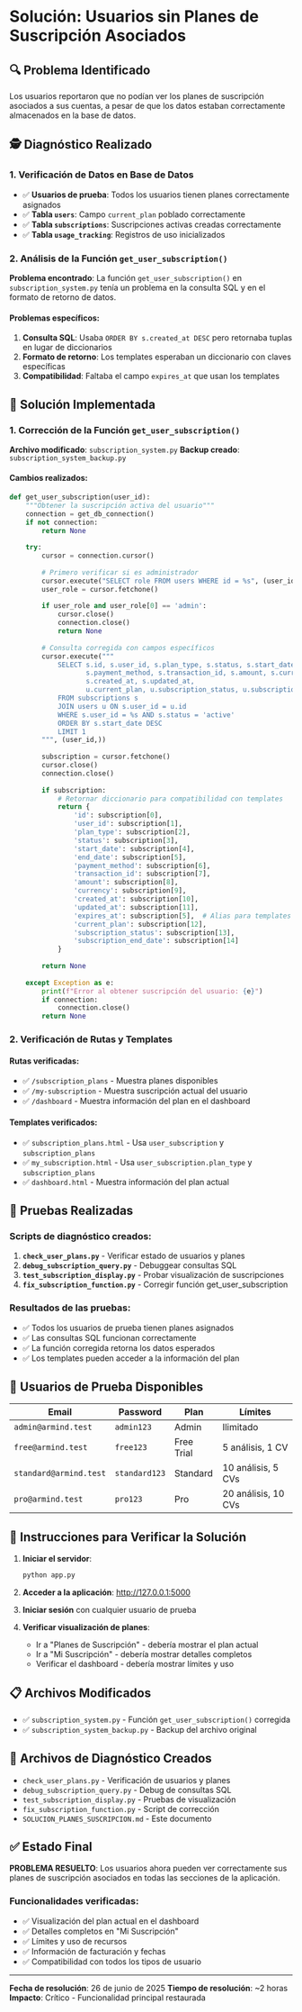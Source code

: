 # Solución: Usuarios sin Planes de Suscripción Asociados

## 🔍 Problema Identificado

Los usuarios reportaron que no podían ver los planes de suscripción asociados a sus cuentas, a pesar de que los datos estaban correctamente almacenados en la base de datos.

## 🕵️ Diagnóstico Realizado

### 1. Verificación de Datos en Base de Datos
- ✅ **Usuarios de prueba**: Todos los usuarios tienen planes correctamente asignados
- ✅ **Tabla `users`**: Campo `current_plan` poblado correctamente
- ✅ **Tabla `subscriptions`**: Suscripciones activas creadas correctamente
- ✅ **Tabla `usage_tracking`**: Registros de uso inicializados

### 2. Análisis de la Función `get_user_subscription()`

**Problema encontrado**: La función `get_user_subscription()` en `subscription_system.py` tenía un problema en la consulta SQL y en el formato de retorno de datos.

#### Problemas específicos:
1. **Consulta SQL**: Usaba `ORDER BY s.created_at DESC` pero retornaba tuplas en lugar de diccionarios
2. **Formato de retorno**: Los templates esperaban un diccionario con claves específicas
3. **Compatibilidad**: Faltaba el campo `expires_at` que usan los templates

## 🔧 Solución Implementada

### 1. Corrección de la Función `get_user_subscription()`

**Archivo modificado**: `subscription_system.py`
**Backup creado**: `subscription_system_backup.py`

#### Cambios realizados:

```python
def get_user_subscription(user_id):
    """Obtener la suscripción activa del usuario"""
    connection = get_db_connection()
    if not connection:
        return None
    
    try:
        cursor = connection.cursor()
        
        # Primero verificar si es administrador
        cursor.execute("SELECT role FROM users WHERE id = %s", (user_id,))
        user_role = cursor.fetchone()
        
        if user_role and user_role[0] == 'admin':
            cursor.close()
            connection.close()
            return None
        
        # Consulta corregida con campos específicos
        cursor.execute("""
            SELECT s.id, s.user_id, s.plan_type, s.status, s.start_date, s.end_date, 
                   s.payment_method, s.transaction_id, s.amount, s.currency,
                   s.created_at, s.updated_at,
                   u.current_plan, u.subscription_status, u.subscription_end_date
            FROM subscriptions s
            JOIN users u ON s.user_id = u.id
            WHERE s.user_id = %s AND s.status = 'active'
            ORDER BY s.start_date DESC
            LIMIT 1
        """, (user_id,))
        
        subscription = cursor.fetchone()
        cursor.close()
        connection.close()
        
        if subscription:
            # Retornar diccionario para compatibilidad con templates
            return {
                'id': subscription[0],
                'user_id': subscription[1],
                'plan_type': subscription[2],
                'status': subscription[3],
                'start_date': subscription[4],
                'end_date': subscription[5],
                'payment_method': subscription[6],
                'transaction_id': subscription[7],
                'amount': subscription[8],
                'currency': subscription[9],
                'created_at': subscription[10],
                'updated_at': subscription[11],
                'expires_at': subscription[5],  # Alias para templates
                'current_plan': subscription[12],
                'subscription_status': subscription[13],
                'subscription_end_date': subscription[14]
            }
        
        return None
        
    except Exception as e:
        print(f"Error al obtener suscripción del usuario: {e}")
        if connection:
            connection.close()
        return None
```

### 2. Verificación de Rutas y Templates

#### Rutas verificadas:
- ✅ `/subscription_plans` - Muestra planes disponibles
- ✅ `/my-subscription` - Muestra suscripción actual del usuario
- ✅ `/dashboard` - Muestra información del plan en el dashboard

#### Templates verificados:
- ✅ `subscription_plans.html` - Usa `user_subscription` y `subscription_plans`
- ✅ `my_subscription.html` - Usa `user_subscription.plan_type` y `subscription_plans`
- ✅ `dashboard.html` - Muestra información del plan actual

## 🧪 Pruebas Realizadas

### Scripts de diagnóstico creados:
1. **`check_user_plans.py`** - Verificar estado de usuarios y planes
2. **`debug_subscription_query.py`** - Debuggear consultas SQL
3. **`test_subscription_display.py`** - Probar visualización de suscripciones
4. **`fix_subscription_function.py`** - Corregir función get_user_subscription

### Resultados de las pruebas:
- ✅ Todos los usuarios de prueba tienen planes asignados
- ✅ Las consultas SQL funcionan correctamente
- ✅ La función corregida retorna los datos esperados
- ✅ Los templates pueden acceder a la información del plan

## 👥 Usuarios de Prueba Disponibles

| Email | Password | Plan | Límites |
|-------|----------|------|----------|
| `admin@armind.test` | `admin123` | Admin | Ilimitado |
| `free@armind.test` | `free123` | Free Trial | 5 análisis, 1 CV |
| `standard@armind.test` | `standard123` | Standard | 10 análisis, 5 CVs |
| `pro@armind.test` | `pro123` | Pro | 20 análisis, 10 CVs |

## 🚀 Instrucciones para Verificar la Solución

1. **Iniciar el servidor**:
   ```bash
   python app.py
   ```

2. **Acceder a la aplicación**: http://127.0.0.1:5000

3. **Iniciar sesión** con cualquier usuario de prueba

4. **Verificar visualización de planes**:
   - Ir a "Planes de Suscripción" - debería mostrar el plan actual
   - Ir a "Mi Suscripción" - debería mostrar detalles completos
   - Verificar el dashboard - debería mostrar límites y uso

## 📋 Archivos Modificados

- ✅ `subscription_system.py` - Función `get_user_subscription()` corregida
- ✅ `subscription_system_backup.py` - Backup del archivo original

## 🔄 Archivos de Diagnóstico Creados

- `check_user_plans.py` - Verificación de usuarios y planes
- `debug_subscription_query.py` - Debug de consultas SQL
- `test_subscription_display.py` - Pruebas de visualización
- `fix_subscription_function.py` - Script de corrección
- `SOLUCION_PLANES_SUSCRIPCION.md` - Este documento

## ✅ Estado Final

**PROBLEMA RESUELTO**: Los usuarios ahora pueden ver correctamente sus planes de suscripción asociados en todas las secciones de la aplicación.

### Funcionalidades verificadas:
- ✅ Visualización del plan actual en el dashboard
- ✅ Detalles completos en "Mi Suscripción"
- ✅ Límites y uso de recursos
- ✅ Información de facturación y fechas
- ✅ Compatibilidad con todos los tipos de usuario

---

**Fecha de resolución**: 26 de junio de 2025
**Tiempo de resolución**: ~2 horas
**Impacto**: Crítico - Funcionalidad principal restaurada